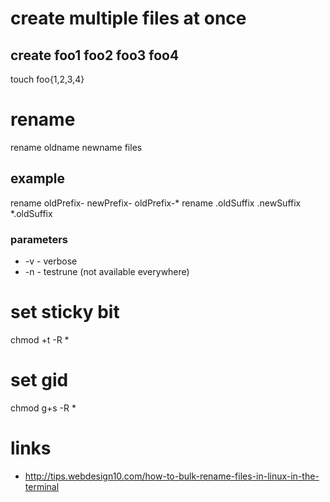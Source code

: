 # create multiple files at once

## create foo1 foo2 foo3 foo4

touch foo{1,2,3,4}

# rename

rename oldname newname files

## example

rename oldPrefix- newPrefix- oldPrefix-*
rename .oldSuffix .newSuffix *.oldSuffix

### parameters

* -v - verbose
* -n - testrune (not available everywhere)

# set sticky bit

chmod +t -R *

# set gid

chmod g+s -R *

# links

* http://tips.webdesign10.com/how-to-bulk-rename-files-in-linux-in-the-terminal
